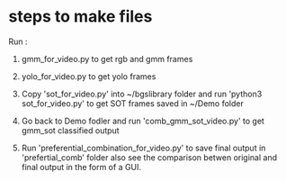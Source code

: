 # steps to make files
 Run :
 
 1) gmm_for_video.py to get rgb and gmm frames
 
 2) yolo_for_video.py to get yolo frames
 
 3) Copy 'sot_for_video.py' into ~/bgslibrary folder and run
 'python3 sot_for_video.py' to get SOT frames saved in ~/Demo folder
 
 4) Go back to Demo fodler and run
 'comb_gmm_sot_video.py' to get gmm_sot classified output
 
 5) Run 'preferential_combination_for_video.py' to save final output in 'prefertial_comb' folder also see the comparison betwen original and 
 final output in the form of a GUI.
